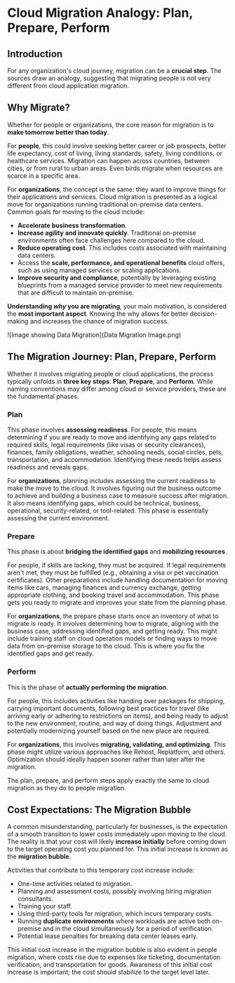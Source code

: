 # Cloud Migration Analogy: Plan, Prepare, Perform

## Introduction

For any organization's cloud journey, migration can be a **crucial step**. The sources draw an analogy, suggesting that migrating people is not very different from cloud application migration.

## Why Migrate?

Whether for people or organizations, the core reason for migration is to **make tomorrow better than today**.

For **people**, this could involve seeking better career or job prospects, better life expectancy, cost of living, living standards, safety, living conditions, or healthcare services. Migration can happen across countries, between cities, or from rural to urban areas. Even birds migrate when resources are scarce in a specific area.

For **organizations**, the concept is the same: they want to improve things for their applications and services. Cloud migration is presented as a logical move for organizations running traditional on-premise data centers. Common goals for moving to the cloud include:

*   **Accelerate business transformation**.
*   **Increase agility and innovate quickly**. Traditional on-premise environments often face challenges here compared to the cloud.
*   **Reduce operating cost**. This includes costs associated with maintaining data centers.
*   Access the **scale, performance, and operational benefits** cloud offers, such as using managed services or scaling applications.
*   **Improve security and compliance**, potentially by leveraging existing blueprints from a managed service provider to meet new requirements that are difficult to maintain on-premise.

**Understanding *why* you are migrating**, your main motivation, is considered the **most important aspect**. Knowing the why allows for better decision-making and increases the chance of migration success.

![Image showing Data Migration](Data Migration Image.png)

## The Migration Journey: Plan, Prepare, Perform

Whether it involves migrating people or cloud applications, the process typically unfolds in **three key steps**: **Plan**, **Prepare**, and **Perform**. While naming conventions may differ among cloud or service providers, these are the fundamental phases.

### Plan

This phase involves **assessing readiness**. For people, this means determining if you are ready to move and identifying any gaps related to required skills, legal requirements (like visas or security clearances), finances, family obligations, weather, schooling needs, social circles, pets, transportation, and accommodation. Identifying these needs helps assess readiness and reveals gaps.

For **organizations**, planning includes assessing the current readiness to make the move to the cloud. It involves figuring out the business outcome to achieve and building a business case to measure success after migration. It also means identifying gaps, which could be technical, business, operational, security-related, or tool-related. This phase is essentially assessing the current environment.

### Prepare

This phase is about **bridging the identified gaps** and **mobilizing resources**.

For people, if skills are lacking, they must be acquired. If legal requirements aren't met, they must be fulfilled (e.g., obtaining a visa or pet vaccination certificates). Other preparations include handling documentation for moving items like cars, managing finances and currency exchange, getting appropriate clothing, and booking travel and accommodation. This phase gets you ready to migrate and improves your state from the planning phase.

For **organizations**, the prepare phase starts once an inventory of what to migrate is ready. It involves determining how to migrate, aligning with the business case, addressing identified gaps, and getting ready. This might include training staff on cloud operation models or finding ways to move data from on-premise storage to the cloud. This is where you fix the identified gaps and get ready.

### Perform

This is the phase of **actually performing the migration**.

For people, this includes activities like handing over packages for shipping, carrying important documents, following best practices for travel (like arriving early or adhering to restrictions on items), and being ready to adjust to the new environment, routine, and way of doing things. Adjustment and potentially modernizing yourself based on the new place are required.

For **organizations**, this involves **migrating, validating, and optimizing**. This phase might utilize various approaches like Rehost, Replatform, and others. Optimization should ideally happen sooner rather than later after the migration.

The plan, prepare, and perform steps apply exactly the same to cloud migration as they do to people migration.

## Cost Expectations: The Migration Bubble

A common misunderstanding, particularly for businesses, is the expectation of a smooth transition to lower costs immediately upon moving to the cloud. The reality is that your cost will likely **increase initially** before coming down to the target operating cost you planned for. This initial increase is known as the **migration bubble**.

Activities that contribute to this temporary cost increase include:

*   One-time activities related to migration.
*   Planning and assessment costs, possibly involving hiring migration consultants.
*   Training your staff.
*   Using third-party tools for migration, which incurs temporary costs.
*   Running **duplicate environments** where workloads are active both on-premise and in the cloud simultaneously for a period of verification.
*   Potential lease penalties for breaking data center leases early.

This initial cost increase in the migration bubble is also evident in people migration, where costs rise due to expenses like ticketing, documentation verification, and transportation for goods. Awareness of this initial cost increase is important; the cost should stabilize to the target level later.
```

